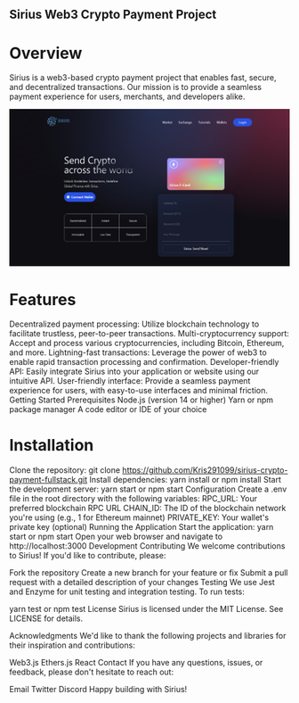 ## Sirius Web3 Crypto Payment Project

# Overview

Sirius is a web3-based crypto payment project that enables fast, secure, and decentralized transactions. Our mission is to provide a seamless payment experience for users, merchants, and developers alike.

![alt text](Frontend/image.png)

# Features

Decentralized payment processing: Utilize blockchain technology to facilitate trustless, peer-to-peer transactions.
Multi-cryptocurrency support: Accept and process various cryptocurrencies, including Bitcoin, Ethereum, and more.
Lightning-fast transactions: Leverage the power of web3 to enable rapid transaction processing and confirmation.
Developer-friendly API: Easily integrate Sirius into your application or website using our intuitive API.
User-friendly interface: Provide a seamless payment experience for users, with easy-to-use interfaces and minimal friction.
Getting Started
Prerequisites
Node.js (version 14 or higher)
Yarn or npm package manager
A code editor or IDE of your choice

# Installation

Clone the repository: git clone https://github.com/Kris291099/sirius-crypto-payment-fullstack.git
Install dependencies: yarn install or npm install
Start the development server: yarn start or npm start
Configuration
Create a .env file in the root directory with the following variables:
RPC_URL: Your preferred blockchain RPC URL
CHAIN_ID: The ID of the blockchain network you're using (e.g., 1 for Ethereum mainnet)
PRIVATE_KEY: Your wallet's private key (optional)
Running the Application
Start the application: yarn start or npm start
Open your web browser and navigate to http://localhost:3000
Development
Contributing
We welcome contributions to Sirius! If you'd like to contribute, please:

Fork the repository
Create a new branch for your feature or fix
Submit a pull request with a detailed description of your changes
Testing
We use Jest and Enzyme for unit testing and integration testing. To run tests:

yarn test or npm test
License
Sirius is licensed under the MIT License. See LICENSE for details.

Acknowledgments
We'd like to thank the following projects and libraries for their inspiration and contributions:

Web3.js
Ethers.js
React
Contact
If you have any questions, issues, or feedback, please don't hesitate to reach out:

Email
Twitter
Discord
Happy building with Sirius!

